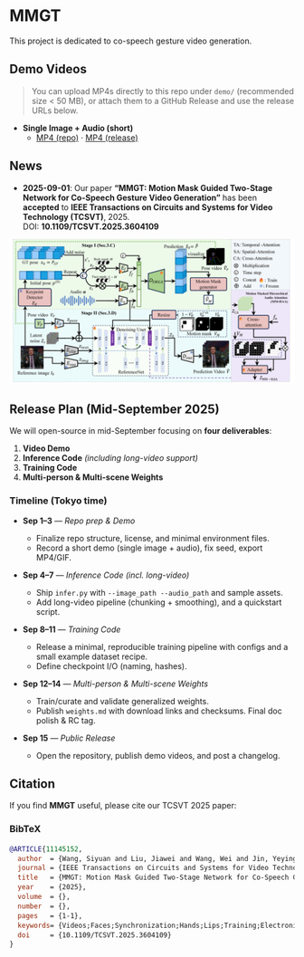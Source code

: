 # MMGT
This project is dedicated to co-speech gesture video generation.

## Demo Videos

> You can upload MP4s directly to this repo under `demo/` (recommended size < 50 MB), or attach them to a GitHub Release and use the release URLs below.

- **Single Image + Audio (short)**
  - [MP4 (repo)](./demo/single_image_audio.mp4) · [MP4 (release)](https://github.com/<OWNER>/<REPO>/releases/download/v0.1.0/single_image_audio.mp4)

## News
- **2025-09-01**: Our paper **“MMGT: Motion Mask Guided Two-Stage Network for Co-Speech Gesture Video Generation”** has been **accepted** to **IEEE Transactions on Circuits and Systems for Video Technology (TCSVT)**, 2025.  
  DOI: **10.1109/TCSVT.2025.3604109**
  
<a href="./pipline_1.png">
  <img src="./pipline_1.png" alt="pipeline overview" width="900px">
</a>

## Release Plan (Mid-September 2025)
We will open-source in mid-September focusing on **four deliverables**:

1) **Video Demo**  
2) **Inference Code** *(including long-video support)*  
3) **Training Code**  
4) **Multi-person & Multi-scene Weights**

### Timeline (Tokyo time)
- **Sep 1–3** — *Repo prep & Demo*  
  - Finalize repo structure, license, and minimal environment files.  
  - Record a short demo (single image + audio), fix seed, export MP4/GIF.

- **Sep 4–7** — *Inference Code (incl. long-video)*  
  - Ship `infer.py` with `--image_path --audio_path` and sample assets.  
  - Add long-video pipeline (chunking + smoothing), and a quickstart script.

- **Sep 8–11** — *Training Code*  
  - Release a minimal, reproducible training pipeline with configs and a small example dataset recipe.  
  - Define checkpoint I/O (naming, hashes).

- **Sep 12–14** — *Multi-person & Multi-scene Weights*  
  - Train/curate and validate generalized weights.  
  - Publish `weights.md` with download links and checksums. Final doc polish & RC tag.

- **Sep 15** — *Public Release*  
  - Open the repository, publish demo videos, and post a changelog.



## Citation

If you find **MMGT** useful, please cite our TCSVT 2025 paper:

### BibTeX
```bibtex
@ARTICLE{11145152,
  author  = {Wang, Siyuan and Liu, Jiawei and Wang, Wei and Jin, Yeying and Du, Jinsong and Han, Zhi},
  journal = {IEEE Transactions on Circuits and Systems for Video Technology},
  title   = {MMGT: Motion Mask Guided Two-Stage Network for Co-Speech Gesture Video Generation},
  year    = {2025},
  volume  = {},
  number  = {},
  pages   = {1-1},
  keywords= {Videos;Faces;Synchronization;Hands;Lips;Training;Electronic mail;Distortion;Data mining;Circuits and systems;Spatial Mask Guided Audio2Pose Generation Network (SMGA);Co-speech Video Generation;Motion Masked Hierarchical Audio Attention (MM-HAA)},
  doi     = {10.1109/TCSVT.2025.3604109}
}
